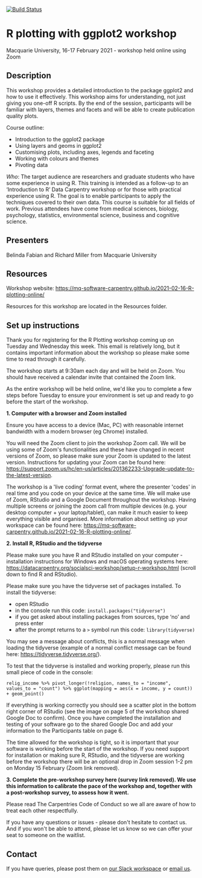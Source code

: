 [![Build Status](https://travis-ci.com/carpentries/workshop-template.svg?branch=gh-pages)](https://travis-ci.com/carpentries/workshop-template)

# R plotting with ggplot2 workshop

Macquarie University, 16-17 February 2021 - workshop held online using Zoom

## Description

This workshop provides a detailed introduction to the package ggplot2 and how to use it effectively. This workshop aims for understanding, not just giving you one-off R scripts. By the end of the session, participants will be familiar with layers, themes and facets and will be able to create publication quality plots. 
  
Course outline: 
- Introduction to the ggplot2 package 
- Using layers and geoms in ggplot2 
- Customising plots, including axes, legends and faceting 
- Working with colours and themes 
- Pivoting data 
  
*Who*: The target audience are researchers and graduate students who have some experience in using R.  This training is intended as a follow-up to an ‘Introduction to R’ Data Carpentry workshop or for those with practical experience using R. The goal is to enable participants to apply the techniques covered to their own data. This course is suitable for all fields of work. Previous attendees have come from medical sciences, biology, psychology, statistics, environmental science, business and cognitive science. 

## Presenters

Belinda Fabian and Richard Miller from Macquarie University

## Resources

Workshop website: https://mq-software-carpentry.github.io/2021-02-16-R-plotting-online/

Resources for this workshop are located in the Resources folder.

## Set up instructions

Thank you for registering for the R Plotting workshop coming up on Tuesday and Wednesday this week. This email is relatively long, but it contains important information about the workshop so please make some time to read through it carefully.

The workshop starts at 9:30am each day and will be held on Zoom. You should have received a calendar invite that contained the Zoom link. 

As the entire workshop will be held online, we'd like you to complete a few steps before Tuesday to ensure your environment is set up and ready to go before the start of the workshop.

**1. Computer with a browser and Zoom installed**

Ensure you have access to a device (Mac, PC) with reasonable internet bandwidth with a modern browser (eg Chrome) installed.

You will need the Zoom client to join the workshop Zoom call. We will be using some of Zoom's functionalities and these have changed in recent versions of Zoom, so please make sure your Zoom is updated to the latest version. Instructions for updating your Zoom can be found here: https://support.zoom.us/hc/en-us/articles/201362233-Upgrade-update-to-the-latest-version.

The workshop is a 'live coding' format event, where the presenter 'codes' in real time and you code on your device at the same time. We will make use of Zoom, RStudio and a Google Document throughout the workshop. Having multiple screens or joining the zoom call from multiple devices (e.g. your desktop computer + your laptop/tablet), can make it much easier to keep everything visible and organised. More information about setting up your workspace can be found here: https://mq-software-carpentry.github.io/2021-02-16-R-plotting-online/.

**2. Install R, RStudio and the tidyverse**

Please make sure you have R and RStudio installed on your computer - installation instructions for Windows and macOS operating systems here: https://datacarpentry.org/socialsci-workshop/setup-r-workshop.html (scroll down to find R and RStudio). 

Please make sure you have the tidyverse set of packages installed. To install the tidyverse:
- open RStudio
- in the console run this code: `install.packages("tidyverse")`
- if you get asked about installing packages from sources, type ‘no’ and press enter
- after the prompt returns to a `>` symbol run this code: `library(tidyverse)`

You may see a message about conflicts, this is a normal message when loading the tidyverse (example of a normal conflict message can be found here: https://tidyverse.tidyverse.org/).

To test that the tidyverse is installed and working properly, please run this small piece of code in the console:

`relig_income %>%
  pivot_longer(!religion, names_to = "income", values_to = "count") %>%
  ggplot(mapping = aes(x = income, y = count)) +
  geom_point()`

If everything is working correctly you should see a scatter plot in the bottom right corner of RStudio (see the image on page 5 of the workshop shared Google Doc to confirm). Once you have completed the installation and testing of your software go to the shared Google Doc and add your information to the Participants table on page 6.

The time allowed for the workshop is tight, so it is important that your software is working before the start of the workshop. If you need support for installation or making sure R, RStudio, and the tidyverse are working before the workshop there will be an optional drop in Zoom session 1-2 pm on Monday 15 February (Zoom link removed).

**3. Complete the pre-workshop survey here (survey link removed). We use this information to calibrate the pace of the workshop and, together with a post-workshop survey, to assess how it went.**

Please read The Carpentries Code of Conduct so we all are aware of how to treat each other respectfully. 

If you have any questions or issues - please don't hesitate to contact us. And if you won't be able to attend, please let us know so we can offer your seat to someone on the waitlist.

## Contact

If you have queries, please post them on [our Slack workspace](https://mqcoders.slack.com/) or [email us](o365-group-rusergroup@mq.edu.au).

